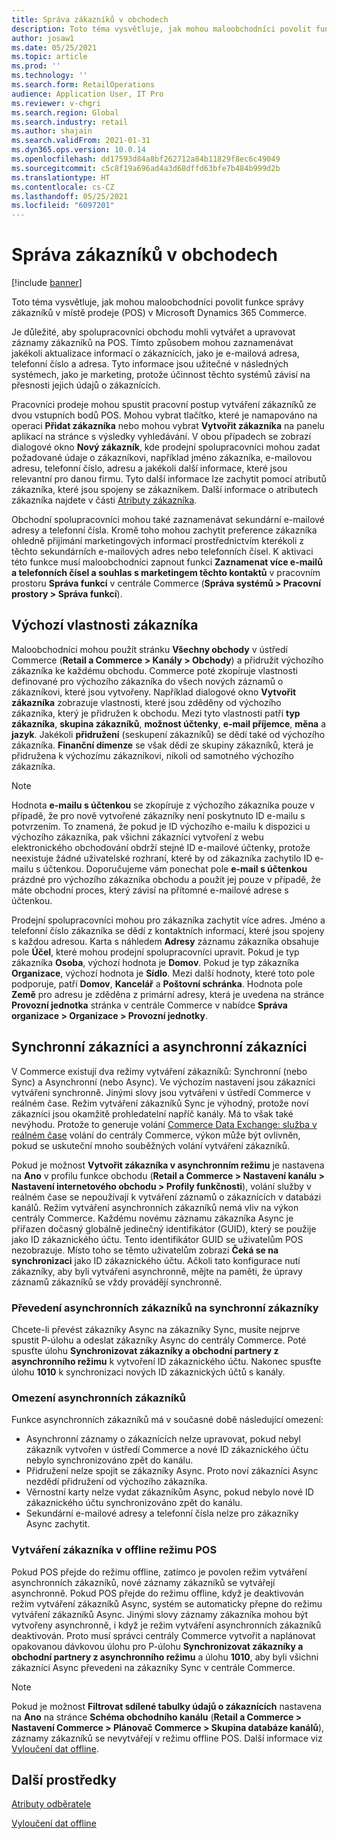 ```yaml
---
title: Správa zákazníků v obchodech
description: Toto téma vysvětluje, jak mohou maloobchodníci povolit funkce správy zákazníků v místě prodeje (POS) v Microsoft Dynamics 365 Commerce.
author: josaw1
ms.date: 05/25/2021
ms.topic: article
ms.prod: ''
ms.technology: ''
ms.search.form: RetailOperations
audience: Application User, IT Pro
ms.reviewer: v-chgri
ms.search.region: Global
ms.search.industry: retail
ms.author: shajain
ms.search.validFrom: 2021-01-31
ms.dyn365.ops.version: 10.0.14
ms.openlocfilehash: dd17593d84a8bf262712a84b11829f8ec6c49049
ms.sourcegitcommit: c5c8f19a696ad4a3d68dffd63bfe7b484b999d2b
ms.translationtype: HT
ms.contentlocale: cs-CZ
ms.lasthandoff: 05/25/2021
ms.locfileid: "6097201"
---
```

# <a name="customer-management-in-stores"></a>Správa zákazníků v obchodech

[!include [banner](includes/banner.md)]

Toto téma vysvětluje, jak mohou maloobchodníci povolit funkce správy zákazníků v místě prodeje (POS) v Microsoft Dynamics 365 Commerce.

Je důležité, aby spolupracovníci obchodu mohli vytvářet a upravovat záznamy zákazníků na POS. Tímto způsobem mohou zaznamenávat jakékoli aktualizace informací o zákaznících, jako je e-mailová adresa, telefonní číslo a adresa. Tyto informace jsou užitečné v následných systémech, jako je marketing, protože účinnost těchto systémů závisí na přesnosti jejich údajů o zákaznících.

Pracovníci prodeje mohou spustit pracovní postup vytváření zákazníků ze dvou vstupních bodů POS. Mohou vybrat tlačítko, které je namapováno na operaci **Přidat zákazníka** nebo mohou vybrat **Vytvořit zákazníka** na panelu aplikací na stránce s výsledky vyhledávání. V obou případech se zobrazí dialogové okno **Nový zákazník**, kde prodejní spolupracovníci mohou zadat požadované údaje o zákazníkovi, například jméno zákazníka, e-mailovou adresu, telefonní číslo, adresu a jakékoli další informace, které jsou relevantní pro danou firmu. Tyto další informace lze zachytit pomocí atributů zákazníka, které jsou spojeny se zákazníkem. Další informace o atributech zákazníka najdete v části [Atributy zákazníka](dev-itpro/customer-attributes.md).

Obchodní spolupracovníci mohou také zaznamenávat sekundární e-mailové adresy a telefonní čísla. Kromě toho mohou zachytit preference zákazníka ohledně přijímání marketingových informací prostřednictvím kterékoli z těchto sekundárních e-mailových adres nebo telefonních čísel. K aktivaci této funkce musí maloobchodníci zapnout funkci **Zaznamenat více e-mailů a telefonních čísel a souhlas s marketingem těchto kontaktů** v pracovním prostoru **Správa funkcí** v centrále Commerce (**Správa systémů \> Pracovní prostory \> Správa funkcí**).

## <a name="default-customer-properties"></a>Výchozí vlastnosti zákazníka

Maloobchodníci mohou použít stránku **Všechny obchody** v ústředí Commerce (**Retail a Commerce \> Kanály \> Obchody**) a přidružit výchozího zákazníka ke každému obchodu. Commerce poté zkopíruje vlastnosti definované pro výchozího zákazníka do všech nových záznamů o zákazníkovi, které jsou vytvořeny. Například dialogové okno **Vytvořit zákazníka** zobrazuje vlastnosti, které jsou zděděny od výchozího zákazníka, který je přidružen k obchodu. Mezi tyto vlastnosti patří **typ zákazníka**, **skupina zákazníků**, **možnost účtenky**, **e-mail příjemce**, **měna** a **jazyk**. Jakékoli **přidružení** (seskupení zákazníků) se dědí také od výchozího zákazníka. **Finanční dimenze** se však dědí ze skupiny zákazníků, která je přidružena k výchozímu zákazníkovi, nikoli od samotného výchozího zákazníka.

> [!NOTE]
> Hodnota **e-mailu s účtenkou** se zkopíruje z výchozího zákazníka pouze v případě, že pro nově vytvořené zákazníky není poskytnuto ID e-mailu s potvrzením. To znamená, že pokud je ID výchozího e-mailu k dispozici u výchozího zákazníka, pak všichni zákazníci vytvoření z webu elektronického obchodování obdrží stejné ID e-mailové účtenky, protože neexistuje žádné uživatelské rozhraní, které by od zákazníka zachytilo ID e-mailu s účtenkou. Doporučujeme vám ponechat pole **e-mail s účtenkou** prázdné pro výchozího zákazníka obchodu a použít jej pouze v případě, že máte obchodní proces, který závisí na přítomné e-mailové adrese s účtenkou. 

Prodejní spolupracovníci mohou pro zákazníka zachytit více adres. Jméno a telefonní číslo zákazníka se dědí z kontaktních informací, které jsou spojeny s každou adresou. Karta s náhledem **Adresy** záznamu zákazníka obsahuje pole **Účel**, které mohou prodejní spolupracovníci upravit. Pokud je typ zákazníka **Osoba**, výchozí hodnota je **Domov**. Pokud je typ zákazníka **Organizace**, výchozí hodnota je **Sídlo**. Mezi další hodnoty, které toto pole podporuje, patří **Domov**, **Kancelář** a **Poštovní schránka**. Hodnota pole **Země** pro adresu je zděděna z primární adresy, která je uvedena na stránce **Provozní jednotka** stránka v centrále Commerce v nabídce **Správa organizace \> Organizace \> Provozní jednotky**.

## <a name="sync-customers-and-async-customers"></a>Synchronní zákazníci a asynchronní zákazníci

V Commerce existují dva režimy vytváření zákazníků: Synchronní (nebo Sync) a Asynchronní (nebo Async). Ve výchozím nastavení jsou zákazníci vytvářeni synchronně. Jinými slovy jsou vytvářeni v ústředí Commerce v reálném čase. Režim vytváření zákazníků Sync je výhodný, protože noví zákazníci jsou okamžitě prohledatelní napříč kanály. Má to však také nevýhodu. Protože to generuje volání [Commerce Data Exchange: služba v reálném čase](dev-itpro/define-retail-channel-communications-cdx.md#realtime-service) volání do centrály Commerce, výkon může být ovlivněn, pokud se uskuteční mnoho souběžných volání vytváření zákazníků.

Pokud je možnost **Vytvořit zákazníka v asynchronním režimu** je nastavena na **Ano** v profilu funkce obchodu (**Retail a Commerce \> Nastavení kanálu \> Nastavení internetového obchodu \> Profily funkčnosti**), volání služby v reálném čase se nepoužívají k vytváření záznamů o zákaznících v databázi kanálů. Režim vytváření asynchronních zákazníků nemá vliv na výkon centrály Commerce. Každému novému záznamu zákazníka Async je přiřazen dočasný globálně jedinečný identifikátor (GUID), který se použije jako ID zákaznického účtu. Tento identifikátor GUID se uživatelům POS nezobrazuje. Místo toho se těmto uživatelům zobrazí **Čeká se na synchronizaci** jako ID zákaznického účtu. Ačkoli tato konfigurace nutí zákazníky, aby byli vytvářeni asynchronně, mějte na paměti, že úpravy záznamů zákazníků se vždy provádějí synchronně.

### <a name="convert-async-customers-to-sync-customers"></a>Převedení asynchronních zákazníků na synchronní zákazníky

Chcete-li převést zákazníky Async na zákazníky Sync, musíte nejprve spustit P-úlohu a odeslat zákazníky Async do centrály Commerce. Poté spusťte úlohu **Synchronizovat zákazníky a obchodní partnery z asynchronního režimu** k vytvoření ID zákaznického účtu. Nakonec spusťte úlohu **1010** k synchronizaci nových ID zákaznických účtů s kanály.

### <a name="async-customer-limitations"></a>Omezení asynchronních zákazníků

Funkce asynchronních zákazníků má v současné době následující omezení:

- Asynchronní záznamy o zákaznících nelze upravovat, pokud nebyl zákazník vytvořen v ústředí Commerce a nové ID zákaznického účtu nebylo synchronizováno zpět do kanálu.
- Přidružení nelze spojit se zákazníky Async. Proto noví zákazníci Async nezdědí přidružení od výchozího zákazníka.
- Věrnostní karty nelze vydat zákazníkům Async, pokud nebylo nové ID zákaznického účtu synchronizováno zpět do kanálu.
- Sekundární e-mailové adresy a telefonní čísla nelze pro zákazníky Async zachytit.

### <a name="customer-creation-in-pos-offline-mode"></a>Vytváření zákazníka v offline režimu POS

Pokud POS přejde do režimu offline, zatímco je povolen režim vytváření asynchronních zákazníků, nové záznamy zákazníků se vytvářejí asynchronně. Pokud POS přejde do režimu offline, když je deaktivován režim vytváření zákazníků Async, systém se automaticky přepne do režimu vytváření zákazníků Async. Jinými slovy záznamy zákazníka mohou být vytvořeny asynchronně, i když je režim vytváření asynchronních zákazníků deaktivován. Proto musí správci centrály Commerce vytvořit a naplánovat opakovanou dávkovou úlohu pro P-úlohu **Synchronizovat zákazníky a obchodní partnery z asynchronního režimu** a úlohu **1010**, aby byli všichni zákazníci Async převedeni na zákazníky Sync v centrále Commerce.

> [!NOTE]
> Pokud je možnost **Filtrovat sdílené tabulky údajů o zákaznících** nastavena na **Ano** na stránce **Schéma obchodního kanálu** (**Retail a Commerce \> Nastavení Commerce \> Plánovač Commerce \> Skupina databáze kanálů**), záznamy zákazníků se nevytvářejí v režimu offline POS. Další informace viz [Vyloučení dat offline](dev-itpro/implementation-considerations-cdx.md#offline-data-exclusion).

## <a name="additional-resources"></a>Další prostředky

[Atributy odběratele](dev-itpro/customer-attributes.md)

[Vyloučení dat offline](dev-itpro/implementation-considerations-cdx.md#offline-data-exclusion)
